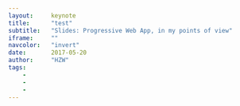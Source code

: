```yaml
---
layout:     keynote
title:      "test"
subtitle:   "Slides: Progressive Web App, in my points of view"
iframe:     ""
navcolor:   "invert"
date:       2017-05-20
author:     "HZW"
tags:
    - 
    - 
    - 
---
```






###

